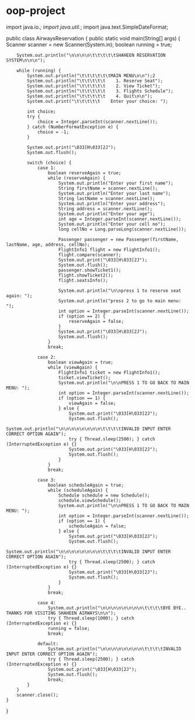 # oop-project
import java.io.*;
import java.util.*;
import java.text.SimpleDateFormat;

public class AirwaysReservation {
    public static void main(String[] args) {
        Scanner scanner = new Scanner(System.in);
        boolean running = true;

        System.out.println("\n\n\n\n\t\t\t\t\tSHAHEEN RESERVATION SYSTEM\n\n\n");

        while (running) {
            System.out.println("\t\t\t\t\t\tMAIN MENU\n\n");2
            System.out.println("\t\t\t\t\t    1. Reserve Seat");
            System.out.println("\t\t\t\t\t    2. View Ticket");
            System.out.println("\t\t\t\t\t    3. Flights Schedule");
            System.out.println("\t\t\t\t\t    4. Quit\n\n");
            System.out.print("\t\t\t\t\t    Enter your choice: ");

            int choice;
            try {
                choice = Integer.parseInt(scanner.nextLine());
            } catch (NumberFormatException e) {
                choice = -1;
            }

            System.out.print("\033[H\033[2J");
            System.out.flush();

            switch (choice) {
                case 1:
                    boolean reserveAgain = true;
                    while (reserveAgain) {
                        System.out.println("Enter your first name");
                        String firstName = scanner.nextLine();
                        System.out.println("Enter your last name");
                        String lastName = scanner.nextLine();
                        System.out.println("Enter your address");
                        String address = scanner.nextLine();
                        System.out.println("Enter your age");
                        int age = Integer.parseInt(scanner.nextLine());
                        System.out.println("Enter your cell no");
                        long cellNo = Long.parseLong(scanner.nextLine());

                        Passenger passenger = new Passenger(firstName, lastName, age, address, cellNo);
                        FlightInfo1 flight = new FlightInfo1();
                        flight.compare(scanner);
                        System.out.print("\033[H\033[2J");
                        System.out.flush();
                        passenger.showTicket1();
                        flight.showTicket2();
                        flight.seatsInfo();

                        System.out.println("\n\npress 1 to reserve seat again: ");
                        System.out.println("press 2 to go to main menu: ");
                        int option = Integer.parseInt(scanner.nextLine());
                        if (option == 2) {
                            reserveAgain = false;
                        }
                        System.out.print("\033[H\033[2J");
                        System.out.flush();
                    }
                    break;

                case 2:
                    boolean viewAgain = true;
                    while (viewAgain) {
                        FlightInfo1 ticket = new FlightInfo1();
                        ticket.viewTicket();
                        System.out.println("\n\nPRESS 1 TO GO BACK TO MAIN MENU: ");
                        int option = Integer.parseInt(scanner.nextLine());
                        if (option == 1) {
                            viewAgain = false;
                        } else {
                            System.out.print("\033[H\033[2J");
                            System.out.flush();
                            System.out.println("\n\n\n\n\n\n\n\n\t\t\t\tINVALID INPUT ENTER CORRECT OPTION AGAIN");
                            try { Thread.sleep(2500); } catch (InterruptedException e) {}
                            System.out.print("\033[H\033[2J");
                            System.out.flush();
                        }
                    }
                    break;

                case 3:
                    boolean scheduleAgain = true;
                    while (scheduleAgain) {
                        Schedule schedule = new Schedule();
                        schedule.viewSchedule();
                        System.out.println("\n\nPRESS 1 TO GO BACK TO MAIN MENU: ");
                        int option = Integer.parseInt(scanner.nextLine());
                        if (option == 1) {
                            scheduleAgain = false;
                        } else {
                            System.out.print("\033[H\033[2J");
                            System.out.flush();
                            System.out.println("\n\n\n\n\n\n\n\n\t\t\t\tINVALID INPUT ENTER CORRECT OPTION AGAIN");
                            try { Thread.sleep(2500); } catch (InterruptedException e) {}
                            System.out.print("\033[H\033[2J");
                            System.out.flush();
                        }
                    }
                    break;

                case 4:
                    System.out.println("\n\n\n\n\n\n\n\n\t\t\t\tBYE BYE.. THANKS FOR VISITING SHAHEEN AIRWAYS\n\n");
                    try { Thread.sleep(1000); } catch (InterruptedException e) {}
                    running = false;
                    break;

                default:
                    System.out.println("\n\n\n\n\n\n\n\n\t\t\t\tINVALID INPUT ENTER CORRECT OPTION AGAIN");
                    try { Thread.sleep(2500); } catch (InterruptedException e) {}
                    System.out.print("\033[H\033[2J");
                    System.out.flush();
                    break;
            }
        }
        scanner.close();
    }
}
